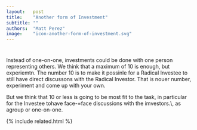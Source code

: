 ```yaml
---
layout:   post
title:    "Another form of Investment"
subtitle: ""
authors:  "Matt Perez"
image:    "icon-another-form-of-investment.svg"
---
```


<div style='display:none; '>
 <p>There are many forms of investments that we had not thought of. Jose just came up with another..</p>
</div>

<h1></h1>
<p>Instead of one-on-one, investments could be done with one person representing others. We think that a maximum of 10 is enough, but experiemtn. The number 10 is to make it possinle for a Radical Investee to still have direct discussons with the Radical Investor. That is nouer number, experiment and come up with your own.</p>
<p>But we think that 10 or less is going to be most fit to the task, in particular for the Investee tohave face-=face discussions with the imvestors.\, as agroup or one-on-one.</p>

{% include related.html %}